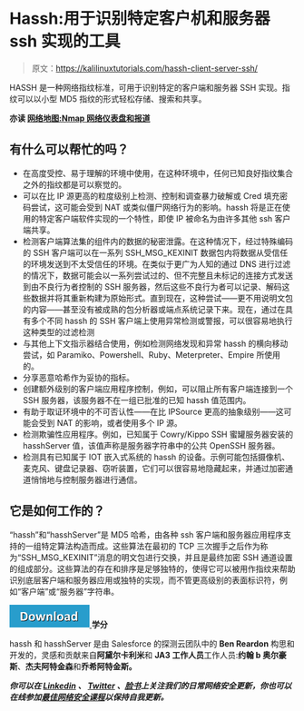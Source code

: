 # Hassh:用于识别特定客户机和服务器 ssh 实现的工具

> 原文：<https://kalilinuxtutorials.com/hassh-client-server-ssh/>

HASSH 是一种网络指纹标准，可用于识别特定的客户端和服务器 SSH 实现。指纹可以以小型 MD5 指纹的形式轻松存储、搜索和共享。

**亦读 [网络地图:Nmap 网络仪表盘和报道](https://kalilinuxtutorials.com/webmap-nmap/)**

## 有什么可以帮忙的吗？

*   在高度受控、易于理解的环境中使用，在这种环境中，任何已知良好指纹集合之外的指纹都是可以察觉的。
*   可以在比 IP 源更高的粒度级别上检测、控制和调查暴力破解或 Cred 填充密码尝试，这可能会受到 NAT 或类似僵尸网络行为的影响。hassh 将是正在使用的特定客户端软件实现的一个特性，即使 IP 被命名为由许多其他 ssh 客户端共享。
*   检测客户端算法集的组件内的数据的秘密泄露。在这种情况下，经过特殊编码的 SSH 客户端可以在一系列 SSH_MSG_KEXINIT 数据包内将数据从受信任的环境发送到不太受信任的环境。在类似于更广为人知的通过 DNS 进行过滤的情况下，数据可能会以一系列尝试过的、但不完整且未标记的连接方式发送到由不良行为者控制的 SSH 服务器，然后这些不良行为者可以记录、解码这些数据并将其重新构建为原始形式。直到现在，这种尝试——更不用说明文包的内容——甚至没有被成熟的包分析器或端点系统记录下来。现在，通过在具有多个不同 hassh 的 SSH 客户端上使用异常检测或警报，可以很容易地执行这种类型的过滤检测
*   与其他上下文指示器结合使用，例如检测网络发现和异常 hassh 的横向移动尝试，如 Paramiko、Powershell、Ruby、Meterpreter、Empire 所使用的。
*   分享恶意哈希作为妥协的指标。
*   创建额外级别的客户端应用程序控制，例如，可以阻止所有客户端连接到一个 SSH 服务器，该服务器不在一组已批准的已知 hassh 值范围内。
*   有助于取证环境中的不可否认性——在比 IPSource 更高的抽象级别——这可能会受到 NAT 的影响，或者使用多个 IP 源。
*   检测欺骗性应用程序。例如，已知属于 Cowry/Kippo SSH 蜜罐服务器安装的 hasshServer 值，该值声称是服务器字符串中的公共 OpenSSH 服务器。
*   检测具有已知属于 IOT 嵌入式系统的 hassh 的设备。示例可能包括摄像机、麦克风、键盘记录器、窃听装置，它们可以很容易地隐藏起来，并通过加密通道悄悄地与控制服务器进行通信。

## 它是如何工作的？

“hassh”和“hasshServer”是 MD5 哈希，由各种 ssh 客户端和服务器应用程序支持的一组特定算法构造而成。这些算法在最初的 TCP 三次握手之后作为称为“SSH_MSG_KEXINIT”消息的明文包进行交换，并且是最终加密 SSH 通道设置的组成部分。这些算法的存在和排序是足够独特的，使得它可以被用作指纹来帮助识别底层客户端和服务器应用或独特的实现，而不管更高级别的表面标识符，例如“客户端”或“服务器”字符串。

[![](img//d861a9096555aeb1980fc054015933d7.png) ](https://github.com/salesforce/hassh/) **学分**

hassh 和 hasshServer 是由 Salesforce 的探测云团队中的 **Ben Reardon** 构思和开发的，灵感和贡献来自**阿黛尔卡利米**和 **JA3 工作人员**工作人员:**约翰 b 奥尔豪斯**、**杰夫阿特金森**和**乔希阿特金斯。**

***你可以在 [Linkedin](https://www.linkedin.com/company/gbhackers/) 、 [Twitter](https://twitter.com/GbhackerOn) 、[脸书](https://www.facebook.com/gbhackersadmin)上关注我们的日常网络安全更新，你也可以在线参加[最佳网络安全课程](https://ethicalhackersacademy.com/)以保持自我更新。***